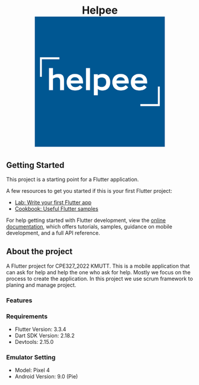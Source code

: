<!-- # Helpee -->
<h1 align="center"> 
    Helpee
    <br>    
  <a href="https://github.com/Ftittawat/CPE327-Project/tree/ton-2"><img src="image/Logo.png" alt="Helpee Logo" width="350"></a>
</h1>


## Getting Started

This project is a starting point for a Flutter application.

A few resources to get you started if this is your first Flutter project:

- [Lab: Write your first Flutter app](https://docs.flutter.dev/get-started/codelab)
- [Cookbook: Useful Flutter samples](https://docs.flutter.dev/cookbook)

For help getting started with Flutter development, view the
[online documentation](https://docs.flutter.dev/), which offers tutorials,
samples, guidance on mobile development, and a full API reference.

## About the project
A Flutter project for CPE327_2022 KMUTT. This is a mobile application that can ask for help and help the one who ask for help. Mostly we focus on the process to create the application. In this project we use scrum framework to planing and manage project.

### Features

### Requirements
- Flutter Version: 3.3.4
- Dart SDK Version: 2.18.2 
- Devtools: 2.15.0

### Emulator Setting
- Model: Pixel 4
- Android Version: 9.0 (Pie)